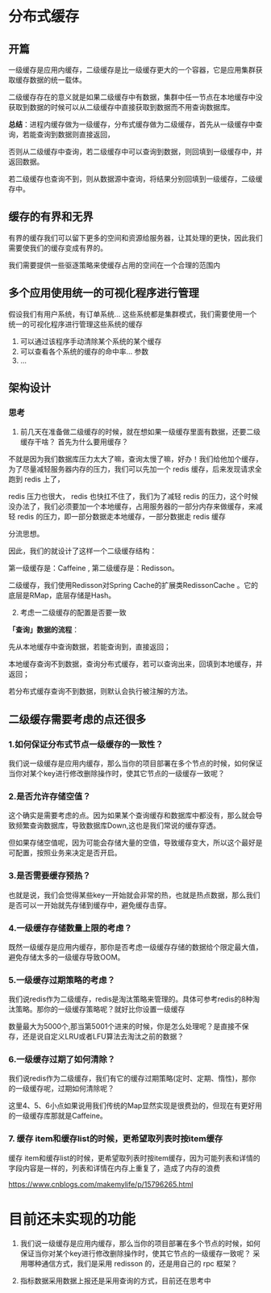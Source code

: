 # 分布式缓存

## 开篇

一级缓存是应用内缓存，二级缓存是比一级缓存更大的一个容器，它是应用集群获取缓存数据的统一载体。

二级缓存存在的意义就是如果二级缓存中有数据，集群中任一节点在本地缓存中没获取到数据的时候可以从二级缓存中直接获取到数据而不用查询数据库。

**总结**：进程内缓存做为一级缓存，分布式缓存做为二级缓存，首先从一级缓存中查询，若能查询到数据则直接返回，

否则从二级缓存中查询，若二级缓存中可以查询到数据，则回填到一级缓存中，并返回数据。

若二级缓存也查询不到，则从数据源中查询，将结果分别回填到一级缓存，二级缓存中。

## 缓存的有界和无界

有界的缓存我们可以留下更多的空间和资源给服务器，让其处理的更快，因此我们需要使我们的缓存变成有界的。

我们需要提供一些驱逐策略来使缓存占用的空间在一个合理的范围内

## 多个应用使用统一的可视化程序进行管理

假设我们有用户系统，有订单系统... 这些系统都是集群模式，我们需要使用一个统一的可视化程序进行管理这些系统的缓存

1. 可以通过该程序手动清除某个系统的某个缓存
2. 可以查看各个系统的缓存的命中率... 参数
3. ...

## 架构设计

### 思考

1. 前几天在准备做二级缓存的时候，就在想如果一级缓存里面有数据，还要二级缓存干啥？ 首先为什么要用缓存？

不就是因为我们数据库压力太大了嘛，查询太慢了嘛，好办！我们给他加个缓存，为了尽量减轻服务器内存的压力，我们可以先加一个 redis 缓存，后来发现请求全跑到 redis 上了，

redis 压力也很大， redis 也快扛不住了，我们为了减轻 redis 的压力，这个时候没办法了，我们必须要加一个本地缓存，占用服务器的一部分内存来做缓存，来减轻 redis 的压力，即一部分数据走本地缓存，一部分数据走 redis 缓存

分流思想。

因此，我们的就设计了这样一个二级缓存结构： 

第一级缓存是：Caffeine , 第二级缓存是：Redisson。

二级缓存，我们使用Redisson对Spring Cache的扩展类RedissonCache 。它的底层是RMap，底层存储是Hash。

2. 考虑一二级缓存的配置是否要一致


**「查询」数据的流程**：

先从本地缓存中查询数据，若能查询到，直接返回；

本地缓存查询不到数据，查询分布式缓存，若可以查询出来，回填到本地缓存，并返回；

若分布式缓存查询不到数据，则默认会执行被注解的方法。


## 二级缓存需要考虑的点还很多

### 1.如何保证分布式节点一级缓存的一致性？

我们说一级缓存是应用内缓存，那么当你的项目部署在多个节点的时候，如何保证当你对某个key进行修改删除操作时，使其它节点的一级缓存一致呢？

### 2.是否允许存储空值？

这个确实是需要考虑的点。因为如果某个查询缓存和数据库中都没有，那么就会导致频繁查询数据库，导致数据库Down,这也是我们常说的缓存穿透。

但如果存储空值呢，因为可能会存储大量的空值，导致缓存变大，所以这个最好是可配置，按照业务来决定是否开启。

### 3.是否需要缓存预热？

也就是说，我们会觉得某些key一开始就会非常的热，也就是热点数据，那么我们是否可以一开始就先存储到缓存中，避免缓存击穿。

### 4.一级缓存存储数量上限的考虑？

既然一级缓存是应用内缓存，那你是否考虑一级缓存存储的数据给个限定最大值，避免存储太多的一级缓存导致OOM。

### 5.一级缓存过期策略的考虑？

我们说redis作为二级缓存，redis是淘汰策略来管理的。具体可参考redis的8种淘汰策略。那你的一级缓存策略呢？就好比你设置一级缓存

数量最大为5000个,那当第5001个进来的时候，你是怎么处理呢？是直接不保存，还是说自定义LRU或者LFU算法去淘汰之前的数据？

### 6.一级缓存过期了如何清除？

我们说redis作为二级缓存，我们有它的缓存过期策略(定时、定期、惰性)，那你的一级缓存呢，过期如何清除呢？

这里4、5、6小点如果说用我们传统的Map显然实现是很费劲的，但现在有更好用的一级缓存库那就是Caffeine。

### 7. 缓存 item和缓存list的时候，更希望取列表时按item缓存

缓存 item和缓存list的时候，更希望取列表时按item缓存，因为可能列表和详情的字段内容是一样的，列表和详情在内存上重复了，造成了内存的浪费


https://www.cnblogs.com/makemylife/p/15796265.html


# 目前还未实现的功能

1. 我们说一级缓存是应用内缓存，那么当你的项目部署在多个节点的时候，如何保证当你对某个key进行修改删除操作时，使其它节点的一级缓存一致呢？
采用哪种通信方式，我们是采用 redisson 的，还是用自己的 rpc 框架？


3. 指标数据采用数据上报还是采用查询的方式，目前还在思考中







































